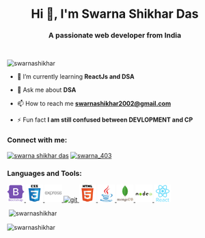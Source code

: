 <h1 align="center">Hi 👋, I'm Swarna Shikhar Das</h1>
<h3 align="center">A passionate web developer from India</h3>
<img src="https://miro.medium.com/max/720/1*IRGHmiGsa16stedQvIaZfw.gif" alt="">

<p align="left"> <img src="https://komarev.com/ghpvc/?username=swarnashikhar&label=Profile%20views&color=0e75b6&style=flat" alt="swarnashikhar" /> </p>

- 🌱 I’m currently learning **ReactJs and DSA**

- 💬 Ask me about **DSA**

- 📫 How to reach me **swarnashikhar2002@gmail.com**

- ⚡ Fun fact **I am still confused between DEVLOPMENT and CP**

<h3 align="left">Connect with me:</h3>
<p align="left">
    <a href="https://www.linkedin.com/in/swarna-shikhar-das-408531200/" target="blank"><img align="center" src="https://raw.githubusercontent.com/rahuldkjain/github-profile-readme-generator/master/src/images/icons/Social/linked-in-alt.svg" alt="swarna shikhar das" height="30" width="40" /></a>
<a href="https://www.codechef.com/users/swarna_403" target="blank"><img align="center" src="https://cdn.jsdelivr.net/npm/simple-icons@3.1.0/icons/codechef.svg" alt="swarna_403" height="30" width="40" /></a>
</p>

<h3 align="left">Languages and Tools:</h3>
<p align="left"> <a href="https://getbootstrap.com" target="_blank" rel="noreferrer"> <img src="https://raw.githubusercontent.com/devicons/devicon/master/icons/bootstrap/bootstrap-plain-wordmark.svg" alt="bootstrap" width="40" height="40"/> </a> <a href="https://www.w3schools.com/css/" target="_blank" rel="noreferrer"> <img src="https://raw.githubusercontent.com/devicons/devicon/master/icons/css3/css3-original-wordmark.svg" alt="css3" width="40" height="40"/> </a> <a href="https://expressjs.com" target="_blank" rel="noreferrer"> <img src="https://raw.githubusercontent.com/devicons/devicon/master/icons/express/express-original-wordmark.svg" alt="express" width="40" height="40"/> </a> <a href="https://git-scm.com/" target="_blank" rel="noreferrer"> <img src="https://www.vectorlogo.zone/logos/git-scm/git-scm-icon.svg" alt="git" width="40" height="40"/> </a> <a href="https://www.w3.org/html/" target="_blank" rel="noreferrer"> <img src="https://raw.githubusercontent.com/devicons/devicon/master/icons/html5/html5-original-wordmark.svg" alt="html5" width="40" height="40"/> </a> <a href="https://www.java.com" target="_blank" rel="noreferrer"> <img src="https://raw.githubusercontent.com/devicons/devicon/master/icons/java/java-original.svg" alt="java" width="40" height="40"/> </a> <a href="https://www.mongodb.com/" target="_blank" rel="noreferrer"> <img src="https://raw.githubusercontent.com/devicons/devicon/master/icons/mongodb/mongodb-original-wordmark.svg" alt="mongodb" width="40" height="40"/> </a> <a href="https://nodejs.org" target="_blank" rel="noreferrer"> <img src="https://raw.githubusercontent.com/devicons/devicon/master/icons/nodejs/nodejs-original-wordmark.svg" alt="nodejs" width="40" height="40"/> </a> <a href="https://reactjs.org/" target="_blank" rel="noreferrer"> <img src="https://raw.githubusercontent.com/devicons/devicon/master/icons/react/react-original-wordmark.svg" alt="react" width="40" height="40"/> </a> </p>

<p>&nbsp;<img align="center" src="https://github-readme-stats.vercel.app/api?username=swarnashikhar&show_icons=true&locale=en" alt="swarnashikhar" /></p>

<p><img align="center" src="https://github-readme-streak-stats.herokuapp.com/?user=swarnashikhar&" alt="swarnashikhar" /></p>
